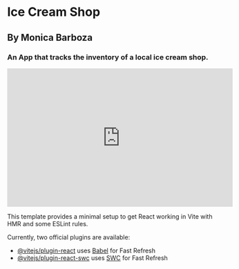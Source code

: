 # Ice Cream Shop
## By Monica Barboza
### An App that tracks the inventory of a local ice cream shop.
<iframe width="522" height="321" src="https://miro.com/app/live-embed/uXjVNEiIhes=/?moveToViewport=-1295,-673,2588,1500&embedId=926792055252" frameborder="0" scrolling="no" allow="fullscreen; clipboard-read; clipboard-write" allowfullscreen></iframe>

This template provides a minimal setup to get React working in Vite with HMR and some ESLint rules.

Currently, two official plugins are available:

- [@vitejs/plugin-react](https://github.com/vitejs/vite-plugin-react/blob/main/packages/plugin-react/README.md) uses [Babel](https://babeljs.io/) for Fast Refresh
- [@vitejs/plugin-react-swc](https://github.com/vitejs/vite-plugin-react-swc) uses [SWC](https://swc.rs/) for Fast Refresh
